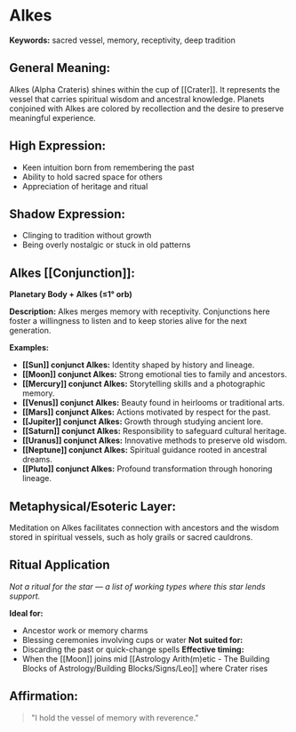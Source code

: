 # Alkes


**Keywords:** sacred vessel, memory, receptivity, deep tradition

## General Meaning:
Alkes (Alpha Crateris) shines within the cup of [[Crater]]. It
represents the vessel that carries spiritual wisdom and
ancestral knowledge. Planets conjoined with Alkes are colored
by recollection and the desire to preserve meaningful
experience.

## High Expression:
- Keen intuition born from remembering the past
- Ability to hold sacred space for others
- Appreciation of heritage and ritual

## Shadow Expression:
- Clinging to tradition without growth
- Being overly nostalgic or stuck in old patterns

## Alkes [[Conjunction]]:

**Planetary Body + Alkes (≤1° orb)**

**Description:**
Alkes merges memory with receptivity. Conjunctions here foster
a willingness to listen and to keep stories alive for the next
generation.

**Examples:**
- **[[Sun]] conjunct Alkes:** Identity shaped by history and
  lineage.
- **[[Moon]] conjunct Alkes:** Strong emotional ties to family and
  ancestors.
- **[[Mercury]] conjunct Alkes:** Storytelling skills and a
  photographic memory.
- **[[Venus]] conjunct Alkes:** Beauty found in heirlooms or
  traditional arts.
- **[[Mars]] conjunct Alkes:** Actions motivated by respect for the
  past.
- **[[Jupiter]] conjunct Alkes:** Growth through studying ancient
  lore.
- **[[Saturn]] conjunct Alkes:** Responsibility to safeguard
  cultural heritage.
- **[[Uranus]] conjunct Alkes:** Innovative methods to preserve old
  wisdom.
- **[[Neptune]] conjunct Alkes:** Spiritual guidance rooted in
  ancestral dreams.
- **[[Pluto]] conjunct Alkes:** Profound transformation through
  honoring lineage.

## Metaphysical/Esoteric Layer:
Meditation on Alkes facilitates connection with ancestors and
the wisdom stored in spiritual vessels, such as holy grails or
sacred cauldrons.

## Ritual Application
*Not a ritual for the star — a list of working types where this star lends support.*

**Ideal for:**
- Ancestor work or memory charms
- Blessing ceremonies involving cups or water
**Not suited for:**
- Discarding the past or quick-change spells
**Effective timing:**
- When the [[Moon]] joins mid [[Astrology Arith(m)etic - The Building Blocks of Astrology/Building Blocks/Signs/Leo]] where Crater rises

## Affirmation:

> "I hold the vessel of memory with reverence."

